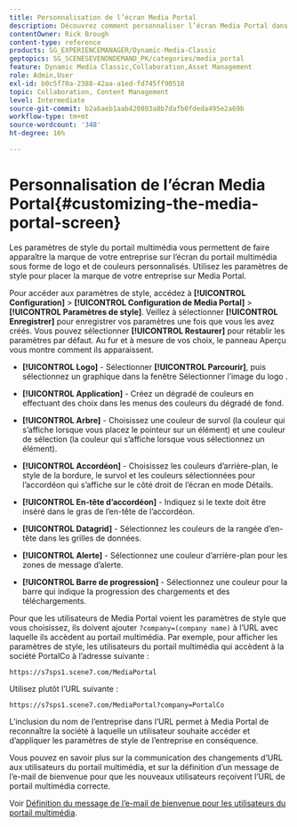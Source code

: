 ```yaml
---
title: Personnalisation de l’écran Media Portal
description: Découvrez comment personnaliser l’écran Media Portal dans Adobe Dynamic Media Classic.
contentOwner: Rick Brough
content-type: reference
products: SG_EXPERIENCEMANAGER/Dynamic-Media-Classic
geptopics: SG_SCENESEVENONDEMAND_PK/categories/media_portal
feature: Dynamic Media Classic,Collaboration,Asset Management
role: Admin,User
exl-id: b0c5f70a-2388-42aa-a1ed-fd745ff90518
topic: Collaboration, Content Management
level: Intermediate
source-git-commit: b2a6aeb1aab420803a8b7dafb0fdeda495e2a69b
workflow-type: tm+mt
source-wordcount: '348'
ht-degree: 16%

---
```


# Personnalisation de l’écran Media Portal{#customizing-the-media-portal-screen}

Les paramètres de style du portail multimédia vous permettent de faire apparaître la marque de votre entreprise sur l’écran du portail multimédia sous forme de logo et de couleurs personnalisés. Utilisez les paramètres de style pour placer la marque de votre entreprise sur Media Portal.

Pour accéder aux paramètres de style, accédez à **[!UICONTROL Configuration]** > **[!UICONTROL Configuration de Media Portal]** > **[!UICONTROL Paramètres de style]**. Veillez à sélectionner **[!UICONTROL Enregistrer]** pour enregistrer vos paramètres une fois que vous les avez créés. Vous pouvez sélectionner **[!UICONTROL Restaurer]** pour rétablir les paramètres par défaut. Au fur et à mesure de vos choix, le panneau Aperçu vous montre comment ils apparaissent.

* **[!UICONTROL Logo]** - Sélectionner **[!UICONTROL Parcourir]**, puis sélectionnez un graphique dans la fenêtre Sélectionner l’image du logo .

* **[!UICONTROL Application]** - Créez un dégradé de couleurs en effectuant des choix dans les menus des couleurs du dégradé de fond.

* **[!UICONTROL Arbre]** - Choisissez une couleur de survol (la couleur qui s’affiche lorsque vous placez le pointeur sur un élément) et une couleur de sélection (la couleur qui s’affiche lorsque vous sélectionnez un élément).

* **[!UICONTROL Accordéon]** - Choisissez les couleurs d’arrière-plan, le style de la bordure, le survol et les couleurs sélectionnées pour l’accordéon qui s’affiche sur le côté droit de l’écran en mode Détails.

* **[!UICONTROL En-tête d’accordéon]** - Indiquez si le texte doit être inséré dans le gras de l’en-tête de l’accordéon.

* **[!UICONTROL Datagrid]** - Sélectionnez les couleurs de la rangée d’en-tête dans les grilles de données.

* **[!UICONTROL Alerte]** - Sélectionnez une couleur d’arrière-plan pour les zones de message d’alerte.

* **[!UICONTROL Barre de progression]** - Sélectionnez une couleur pour la barre qui indique la progression des chargements et des téléchargements.

Pour que les utilisateurs de Media Portal voient les paramètres de style que vous choisissez, ils doivent ajouter `?company=(company name)` à l’URL avec laquelle ils accèdent au portail multimédia. Par exemple, pour afficher les paramètres de style, les utilisateurs du portail multimédia qui accèdent à la société PortalCo à l’adresse suivante :

`https://s7sps1.scene7.com/MediaPortal`

Utilisez plutôt l’URL suivante :

`https://s7sps1.scene7.com/MediaPortal?company=PortalCo`

L’inclusion du nom de l’entreprise dans l’URL permet à Media Portal de reconnaître la société à laquelle un utilisateur souhaite accéder et d’appliquer les paramètres de style de l’entreprise en conséquence.

Vous pouvez en savoir plus sur la communication des changements d’URL aux utilisateurs du portail multimédia, et sur la définition d’un message de l’e-mail de bienvenue pour que les nouveaux utilisateurs reçoivent l’URL de portail multimédia correcte.

Voir [Définition du message de l’e-mail de bienvenue pour les utilisateurs du portail multimédia](adding-media-portal-users.md#setting_up_the_welcome_e_mail_message_for_media_portal_users).
